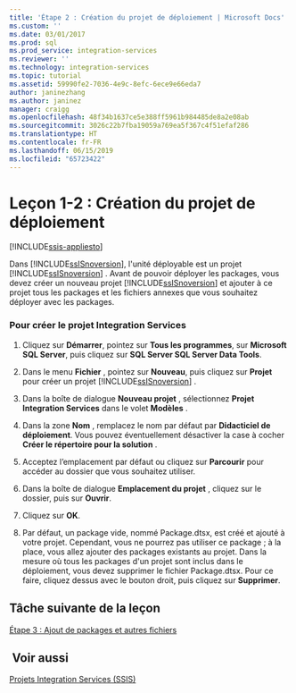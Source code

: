 ```yaml
---
title: 'Étape 2 : Création du projet de déploiement | Microsoft Docs'
ms.custom: ''
ms.date: 03/01/2017
ms.prod: sql
ms.prod_service: integration-services
ms.reviewer: ''
ms.technology: integration-services
ms.topic: tutorial
ms.assetid: 59990fe2-7036-4e9c-8efc-6ece9e66eda7
author: janinezhang
ms.author: janinez
manager: craigg
ms.openlocfilehash: 48f34b1637ce5e388ff5961b984485de8a2e08ab
ms.sourcegitcommit: 3026c22b7fba19059a769ea5f367c4f51efaf286
ms.translationtype: HT
ms.contentlocale: fr-FR
ms.lasthandoff: 06/15/2019
ms.locfileid: "65723422"
---
```

# <a name="lesson-1-2---creating-the-deployment-project"></a>Leçon 1-2 : Création du projet de déploiement

[!INCLUDE[ssis-appliesto](../includes/ssis-appliesto-ssvrpluslinux-asdb-asdw-xxx.md)]


Dans [!INCLUDE[ssISnoversion](../includes/ssisnoversion-md.md)], l'unité déployable est un projet [!INCLUDE[ssISnoversion](../includes/ssisnoversion-md.md)] . Avant de pouvoir déployer les packages, vous devez créer un nouveau projet [!INCLUDE[ssISnoversion](../includes/ssisnoversion-md.md)] et ajouter à ce projet tous les packages et les fichiers annexes que vous souhaitez déployer avec les packages.  
  
### <a name="to-create-the-integration-services-project"></a>Pour créer le projet Integration Services  
  
1.  Cliquez sur **Démarrer**, pointez sur **Tous les programmes**, sur **Microsoft SQL Server**, puis cliquez sur **SQL Server SQL Server Data Tools**.  
  
2.  Dans le menu **Fichier** , pointez sur **Nouveau**, puis cliquez sur **Projet** pour créer un projet [!INCLUDE[ssISnoversion](../includes/ssisnoversion-md.md)] .  
  
3.  Dans la boîte de dialogue **Nouveau projet** , sélectionnez **Projet Integration Services** dans le volet **Modèles** .  
  
4.  Dans la zone **Nom** , remplacez le nom par défaut par **Didacticiel de déploiement**. Vous pouvez éventuellement désactiver la case à cocher **Créer le répertoire pour la solution** .  
  
5.  Acceptez l’emplacement par défaut ou cliquez sur **Parcourir** pour accéder au dossier que vous souhaitez utiliser.  
  
6.  Dans la boîte de dialogue **Emplacement du projet** , cliquez sur le dossier, puis sur **Ouvrir**.  
  
7.  Cliquez sur **OK**.  
  
8.  Par défaut, un package vide, nommé Package.dtsx, est créé et ajouté à votre projet. Cependant, vous ne pourrez pas utiliser ce package ; à la place, vous allez ajouter des packages existants au projet. Dans la mesure où tous les packages d'un projet sont inclus dans le déploiement, vous devez supprimer le fichier Package.dtsx. Pour ce faire, cliquez dessus avec le bouton droit, puis cliquez sur **Supprimer**.  
  
## <a name="next-task-in-lesson"></a>Tâche suivante de la leçon  
[Étape 3 : Ajout de packages et autres fichiers](../integration-services/lesson-1-3-adding-packages-and-other-files.md)  
  
## <a name="see-also"></a> Voir aussi  
[Projets Integration Services &#40;SSIS&#41;](~/integration-services/integration-services-ssis-projects-and-solutions.md)  
  
  
  

